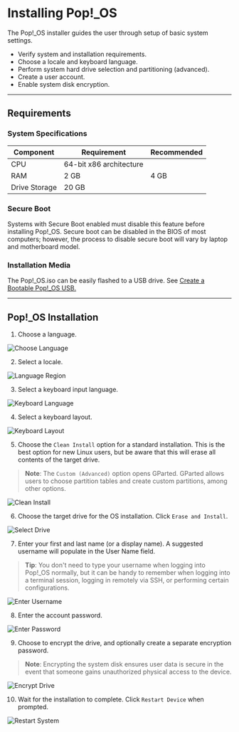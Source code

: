 # Installing Pop!_OS

The Pop!_OS installer guides the user through setup of basic system settings.

- Verify system and installation requirements.
- Choose a locale and keyboard language.
- Perform system hard drive selection and partitioning (advanced).
- Create a user account.
- Enable system disk encryption.

---

## Requirements

### System Specifications

| Component | Requirement | Recommended |
|-----------|-------------|-------------|
| CPU       | 64-bit x86 architecture |
| RAM       | 2 GB        | 4 GB        |
| Drive Storage | 20 GB   |             |

### Secure Boot

Systems with Secure Boot enabled must disable this feature before installing Pop!_OS. Secure boot can be disabled in the BIOS of most computers; however, the process to disable secure boot will vary by laptop and motherboard model.

### Installation Media

The Pop!_OS.iso can be easily flashed to a USB drive. See [Create a Bootable Pop!_OS USB.](/Getting-Started/Create-bootable-media/create-bootable-usb.md)

---

## Pop!\_OS Installation

1. Choose a language.

![Choose Language](/images/installation/choose-language.png)

2. Select a locale.

![Language Region](/images/installation/language-region.png)

3. Select a keyboard input language.

![Keyboard Language](/images/installation/keyboard-language.png)

4. Select a keyboard layout.

![Keyboard Layout](/images/installation/keyboard-language2.png)

5. Choose the `Clean Install` option for a standard installation. This is the best option for new Linux users, but be aware that this will erase all contents of the target drive.

>**Note**: The `Custom (Advanced)` option opens GParted. GParted allows users to choose partition tables and create custom partitions, among other options.  <!-- See Using [GParted Custom (Advanced)](advanced-installation.md) for more information. -->

![Clean Install](/images/installation/clean-install.png)

6. Choose the target drive for the OS installation. Click `Erase and Install`.

![Select Drive](/images/installation/select-system-drive.png)

7. Enter your first and last name (or a display name). A suggested username will populate in the User Name field.

>**Tip**: You don't need to type your username when logging into Pop!_OS normally, but it can be handy to remember when logging into a terminal session, logging in remotely via SSH, or performing certain configurations.

![Enter Username](/images/installation/enter-username.png)

8. Enter the account password.

![Enter Password](/images/installation/enter-password.png)

9. Choose to encrypt the drive, and optionally create a separate encryption password.

>**Note**: Encrypting the system disk ensures user data is secure in the event that someone gains unauthorized physical access to the device. 

![Encrypt Drive](/images/installation/encrypt-drive.png)

10. Wait for the installation to complete. Click `Restart Device` when prompted.

![Restart System](/images/installation/restart-system.png)
